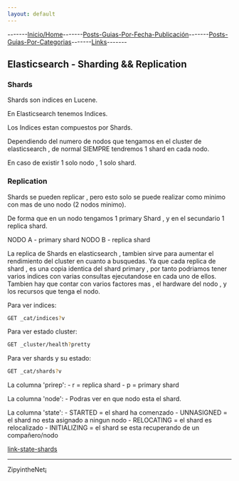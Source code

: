 ```yaml
---
layout: default
---
```

-------[Inicio/Home](./../index.html)-------[Posts-Guias-Por-Fecha-Publicación](./../posts.html)-------[Posts-Guias-Por-Categorias](./../categorias.html)-------[Links](./../links.html)-------

## Elasticsearch - Sharding && Replication

### Shards
Shards son indices en Lucene.

En Elasticsearch tenemos Indices.

Los Indices estan compuestos por Shards.

Dependiendo del numero de nodos que tengamos en el cluster de elasticsearch , de normal SIEMPRE tendremos 1 shard en cada nodo.

En caso de existir 1 solo nodo , 1 solo shard.

### Replication
Shards se pueden replicar , pero esto solo se puede realizar como minimo con mas de uno nodo (2 nodos minimo).

De forma que en un nodo tengamos 1 primary Shard , y en el secundario 1 replica shard.

NODO A
    - primary shard
NODO B
    - replica shard

La replica de Shards en elasticsearch , tambien sirve para aumentar el rendimiento del cluster en cuanto a busquedas. Ya que cada replica de shard , es una copia identica del shard primary , por tanto podriamos tener varios indices con varias consultas ejecutandose en cada uno de ellos.
Tambien hay que contar con varios factores mas , el hardware del nodo , y los recursos que tenga el nodo.

Para ver indices:

```bash
GET _cat/indices?v
```

Para ver estado cluster:

```bash
GET _cluster/health?pretty
```

Para ver shards y su estado:

```bash
GET _cat/shards?v
```

La columna 'prirep':
    - r = replica shard
    - p = primary shard

La columna 'node':
    - Podras ver en que nodo esta el shard.

La columna 'state':
    - STARTED = el shard ha comenzado
    - UNNASIGNED = el shard no esta asignado a ningun nodo
    - RELOCATING = el shard es relocalizado
    - INITIALIZING = el shard se esta recuperando de un compañero/nodo

[link-state-shards](https://www.elastic.co/guide/en/elasticsearch/reference/current/cat-shards.html)

-----------------------------------------------------------------------------

ZipyintheNet¡

